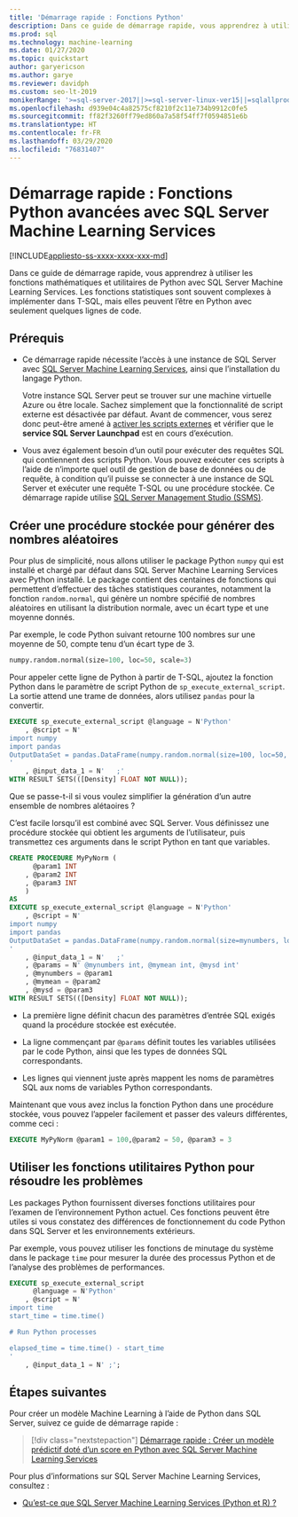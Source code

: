 ```yaml
---
title: 'Démarrage rapide : Fonctions Python'
description: Dans ce guide de démarrage rapide, vous apprendrez à utiliser les fonctions mathématiques et utilitaires de Python avec SQL Server Machine Learning Services.
ms.prod: sql
ms.technology: machine-learning
ms.date: 01/27/2020
ms.topic: quickstart
author: garyericson
ms.author: garye
ms.reviewer: davidph
ms.custom: seo-lt-2019
monikerRange: '>=sql-server-2017||>=sql-server-linux-ver15||=sqlallproducts-allversions'
ms.openlocfilehash: d939e04c4a82575cf8210f2c11e734b9912c0fe5
ms.sourcegitcommit: ff82f3260ff79ed860a7a58f54ff7f0594851e6b
ms.translationtype: HT
ms.contentlocale: fr-FR
ms.lasthandoff: 03/29/2020
ms.locfileid: "76831407"
---
```

# <a name="quickstart-python-functions-with-sql-server-machine-learning-services"></a>Démarrage rapide : Fonctions Python avancées avec SQL Server Machine Learning Services
[!INCLUDE[appliesto-ss-xxxx-xxxx-xxx-md](../../includes/appliesto-ss-xxxx-xxxx-xxx-md.md)]

Dans ce guide de démarrage rapide, vous apprendrez à utiliser les fonctions mathématiques et utilitaires de Python avec SQL Server Machine Learning Services. Les fonctions statistiques sont souvent complexes à implémenter dans T-SQL, mais elles peuvent l’être en Python avec seulement quelques lignes de code.

## <a name="prerequisites"></a>Prérequis

- Ce démarrage rapide nécessite l’accès à une instance de SQL Server avec [SQL Server Machine Learning Services](../install/sql-machine-learning-services-windows-install.md), ainsi que l’installation du langage Python.

  Votre instance SQL Server peut se trouver sur une machine virtuelle Azure ou être locale. Sachez simplement que la fonctionnalité de script externe est désactivée par défaut. Avant de commencer, vous serez donc peut-être amené à [activer les scripts externes](../install/sql-machine-learning-services-windows-install.md#bkmk_enableFeature) et vérifier que le **service SQL Server Launchpad** est en cours d’exécution.

- Vous avez également besoin d’un outil pour exécuter des requêtes SQL qui contiennent des scripts Python. Vous pouvez exécuter ces scripts à l’aide de n’importe quel outil de gestion de base de données ou de requête, à condition qu’il puisse se connecter à une instance de SQL Server et exécuter une requête T-SQL ou une procédure stockée. Ce démarrage rapide utilise [SQL Server Management Studio (SSMS)](https://docs.microsoft.com/sql/ssms/sql-server-management-studio-ssms).

## <a name="create-a-stored-procedure-to-generate-random-numbers"></a>Créer une procédure stockée pour générer des nombres aléatoires

Pour plus de simplicité, nous allons utiliser le package Python `numpy` qui est installé et chargé par défaut dans SQL Server Machine Learning Services avec Python installé. Le package contient des centaines de fonctions qui permettent d’effectuer des tâches statistiques courantes, notamment la fonction `random.normal`, qui génère un nombre spécifié de nombres aléatoires en utilisant la distribution normale, avec un écart type et une moyenne donnés.

Par exemple, le code Python suivant retourne 100 nombres sur une moyenne de 50, compte tenu d’un écart type de 3.

```Python
numpy.random.normal(size=100, loc=50, scale=3)
```

Pour appeler cette ligne de Python à partir de T-SQL, ajoutez la fonction Python dans le paramètre de script Python de `sp_execute_external_script`. La sortie attend une trame de données, alors utilisez `pandas` pour la convertir.

```sql
EXECUTE sp_execute_external_script @language = N'Python'
    , @script = N'
import numpy
import pandas
OutputDataSet = pandas.DataFrame(numpy.random.normal(size=100, loc=50, scale=3));
'
    , @input_data_1 = N'   ;'
WITH RESULT SETS(([Density] FLOAT NOT NULL));
```

Que se passe-t-il si vous voulez simplifier la génération d’un autre ensemble de nombres alétaoires ?

C’est facile lorsqu’il est combiné avec SQL Server. Vous définissez une procédure stockée qui obtient les arguments de l’utilisateur, puis transmettez ces arguments dans le script Python en tant que variables.

```sql
CREATE PROCEDURE MyPyNorm (
      @param1 INT
    , @param2 INT
    , @param3 INT
    )
AS
EXECUTE sp_execute_external_script @language = N'Python'
    , @script = N'
import numpy
import pandas
OutputDataSet = pandas.DataFrame(numpy.random.normal(size=mynumbers, loc=mymean, scale=mysd));
'
    , @input_data_1 = N'   ;'
    , @params = N' @mynumbers int, @mymean int, @mysd int'
    , @mynumbers = @param1
    , @mymean = @param2
    , @mysd = @param3
WITH RESULT SETS(([Density] FLOAT NOT NULL));
```

- La première ligne définit chacun des paramètres d’entrée SQL exigés quand la procédure stockée est exécutée.

- La ligne commençant par `@params` définit toutes les variables utilisées par le code Python, ainsi que les types de données SQL correspondants.

- Les lignes qui viennent juste après mappent les noms de paramètres SQL aux noms de variables Python correspondants.

Maintenant que vous avez inclus la fonction Python dans une procédure stockée, vous pouvez l’appeler facilement et passer des valeurs différentes, comme ceci :

```sql
EXECUTE MyPyNorm @param1 = 100,@param2 = 50, @param3 = 3
```

## <a name="use-python-utility-functions-for-troubleshooting"></a>Utiliser les fonctions utilitaires Python pour résoudre les problèmes

Les packages Python fournissent diverses fonctions utilitaires pour l’examen de l’environnement Python actuel. Ces fonctions peuvent être utiles si vous constatez des différences de fonctionnement du code Python dans SQL Server et les environnements extérieurs.

Par exemple, vous pouvez utiliser les fonctions de minutage du système dans le package `time` pour mesurer la durée des processus Python et de l’analyse des problèmes de performances.

```sql
EXECUTE sp_execute_external_script
      @language = N'Python'
    , @script = N'
import time
start_time = time.time()

# Run Python processes

elapsed_time = time.time() - start_time
'
    , @input_data_1 = N' ;';
```

## <a name="next-steps"></a>Étapes suivantes

Pour créer un modèle Machine Learning à l’aide de Python dans SQL Server, suivez ce guide de démarrage rapide :

> [!div class="nextstepaction"]
> [Démarrage rapide : Créer un modèle prédictif doté d’un score en Python avec SQL Server Machine Learning Services](quickstart-python-train-score-model.md)

Pour plus d’informations sur SQL Server Machine Learning Services, consultez :

- [Qu’est-ce que SQL Server Machine Learning Services (Python et R) ?](../what-is-sql-server-machine-learning.md)
